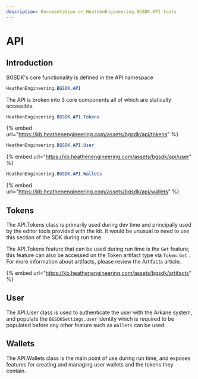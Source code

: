 ```yaml
---
description: Documentation on HeathenEngineering.BGSDK.API tools
---
```


# API

## Introduction

BGSDK's core functionality is defined in the API namespace

```csharp
HeathenEngineering.BGSDK.API
```

The API is broken into 3 core components all of which are statically accessible.

```csharp
HeathenEngineering.BGSDK.API.Tokens
```

{% embed url="https://kb.heathenengineering.com/assets/bgsdk/api/tokens" %}

```csharp
HeathenEngineering.BGSDK.API.User
```

{% embed url="https://kb.heathenengineering.com/assets/bgsdk/api/user" %}

```csharp
HeathenEngineering.BGSDK.API.Wallets
```

{% embed url="https://kb.heathenengineering.com/assets/bgsdk/api/wallets" %}

## Tokens

The API.Tokens class is primarily used during dev time and principally used by the editor tools provided with the kit. It would be unusual to need to use this section of the SDK during run time.

The API.Tokens feature that can be used during run time is the `Get` feature; this feature can also be accessed on the Token artifact type via `Token.Get` . For more information about artifacts, please review the Artifacts article.

{% embed url="https://kb.heathenengineering.com/assets/bgsdk/artifacts" %}

## User

The API.User class is used to authenticate the user with the Arkane system, and populate the `BGSDKSettings.user` identity which is required to be populated before any other feature such as `Wallets` can be used.

## Wallets

The API.Wallets class is the main point of use during run time, and exposes features for creating and managing user wallets and the tokens they contain.
